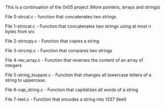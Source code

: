 This is a continuation of the 0x05 project (More pointers, arrays and strings)

File 0-strcat.c - function that concatenates two strings

File 1-strncat.c - Function that concatenates two strings using at most n bytes from src

File 2-strncpy.c - Function that copies a string

File 3-strcmp.c - Function that compares two strings

File 4-rev_array.c - Function that reverses the content of an array of integers

File 5-string_toupper.c - Function that changes all lowercase letters of a string to uppercase.

File 6-cap_string.c - Function that capitalizes all words of a string

File 7-leet.c - Function that encodes a string into 1337 (leet)
